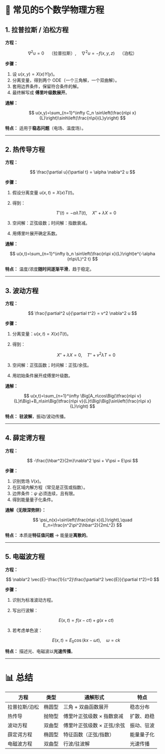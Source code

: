
# 📘 常见的5个数学物理方程

## 1. **拉普拉斯 / 泊松方程**

**方程：**

$$
\nabla^2 u = 0 \quad \text{（拉普拉斯）}, \quad \nabla^2 u = -f(x,y,z) \quad \text{（泊松）}
$$

**步骤：**

1. 设 $u(x,y)=X(x)Y(y)$。
2. 分离变量，得到两个 ODE（一个三角解，一个双曲解）。
3. 套用边界条件，保留符合条件的解。
4. 最终解写成 **傅里叶级数展开**。

**通解：**

$$
u(x,y)=\sum_{n=1}^\infty C_n \sin\left(\frac{n\pi x}{L}\right)\sinh\left(\frac{n\pi}{L}y\right)
$$

**特点：**
适用于**稳态问题**（电场、温度场）。

---

## 2. **热传导方程**

**方程：**

$$
\frac{\partial u}{\partial t} = \alpha \nabla^2 u
$$

**步骤：**

1. 假设分离变量 $u(x,t)=X(x)T(t)$。
2. 得到：

   $$
   T'(t)=-\alpha\lambda T(t),\quad X''+\lambda X=0
   $$
3. 空间解：正弦级数；时间解：指数衰减。
4. 用傅里叶展开确定系数。

**通解：**

$$
u(x,t)=\sum_{n=1}^\infty b_n \sin\left(\frac{n\pi x}{L}\right)e^{-\alpha (n\pi/L)^2 t}
$$

**特点：**
温度/浓度**随时间逐渐平滑**，趋于稳定。

---

## 3. **波动方程**

**方程：**

$$
\frac{\partial^2 u}{\partial t^2} = v^2 \nabla^2 u
$$

**步骤：**

1. 分离变量：$u(x,t)=X(x)T(t)$。
2. 得到：

   $$
   X''+\lambda X=0,\quad T''+v^2\lambda T=0
   $$
3. 空间解：正弦函数；时间解：正弦/余弦。
4. 用初始条件展开成傅里叶级数。

**通解：**

$$
u(x,t)=\sum_{n=1}^\infty \Big[A_n\cos\Big(\tfrac{n\pi v}{L}t\Big)+B_n\sin\Big(\tfrac{n\pi v}{L}t\Big)\Big]\sin\left(\frac{n\pi x}{L}\right)
$$

**特点：**
**驻波解**，振动/波动传播。

---

## 4. **薛定谔方程**

**方程：**

$$
-\frac{\hbar^2}{2m}\nabla^2 \psi + V\psi = E\psi
$$

**步骤：**

1. 识别势场 $V(x)$。
2. 在区域内解方程（常见是正弦或指数）。
3. 边界条件：$\psi$ 必须连续，且有限。
4. 得到能量量子化条件。

**通解（无限深势阱）：**

$$
\psi_n(x)=\sin\left(\frac{n\pi x}{L}\right),\quad E_n=\frac{n^2\pi^2\hbar^2}{2mL^2}
$$

**特点：**
本质是**特征值问题** → 能量是**离散的**。

---

## 5. **电磁波方程**

**方程：**

$$
\nabla^2 \vec{E}-\frac{1}{c^2}\frac{\partial^2 \vec{E}}{\partial t^2}=0
$$

**步骤：**

1. 识别为标准波动方程。
2. 写出行波解：

   $$
   E(x,t)=f(x-ct)+g(x+ct)
   $$
3. 若考虑单色波：

   $$
   E(x,t)=E_0\cos(kx-\omega t),\quad \omega=ck
   $$

**特点：**
描述光、电磁波以**光速传播**。

---

# 📊 总结

| 方程      | 类型  | 通解形式            | 特点    |
| ------- | --- | --------------- | ----- |
| 拉普拉斯/泊松 | 椭圆型 | 三角 + 双曲函数展开     | 稳态分布  |
| 热传导     | 抛物型 | 傅里叶正弦级数 × 指数衰减  | 扩散、趋稳 |
| 波动方程    | 双曲型 | 傅里叶正弦级数 × 正弦/余弦 | 振动、驻波 |
| 薛定谔方程   | 椭圆型 | 特征函数（正弦/指数）     | 能量量子化 |
| 电磁波方程   | 双曲型 | 行波/驻波解          | 光速传播  |


